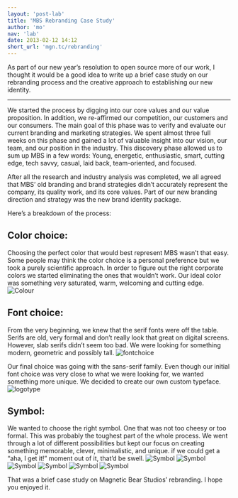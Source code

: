 ```yaml
---
layout: 'post-lab'
title: 'MBS Rebranding Case Study'
author: 'mo'
nav: 'lab'
date: 2013-02-12 14:12
short_url: 'mgn.tc/rebranding'
---
```

As part of our new year’s resolution to open source more of our work, I thought it would be a good idea to write up a brief case study on our rebranding process and the creative approach to establishing our new identity.

---

We started the process by digging into our core values and our value proposition. In addition, we re-affirmed our competition, our customers and our consumers. The main goal of this phase was to verify and evaluate our current branding and marketing strategies. We spent almost three full weeks on this phase and gained a lot of valuable insight into our vision, our team, and our position in the industry.  This discovery phase allowed us to sum up MBS in a few words: Young, energetic, enthusiastic, smart, cutting edge, tech savvy, casual, laid back, team-oriented, and focused.

After all the research and industry analysis was completed, we all agreed that MBS’ old branding and brand strategies didn’t accurately represent the company, its quality work, and its core values. Part of our new branding direction and strategy was the new brand identity package. 

Here’s a breakdown of the process: 

Color choice:
-------------
Choosing the perfect color that would best represent MBS wasn’t that easy. Some people may think the color choice is a personal preference but we took a purely scientific approach. In order to figure out the right corporate colors we started eliminating the ones that wouldn’t work.
Our ideal color was something very saturated, warm, welcoming and cutting edge.
![Colour](img/Brand-Identity-colour.jpg "Colour Choice")

Font choice:
------------
From the very beginning, we knew that the serif fonts were off the table. Serifs are old, very formal and don’t really look that great on digital screens. However, slab serifs didn’t seem too bad. We were looking for something modern, geometric and possibly tall. 
![fontchoice](img/Brand-Identity-fontchoice.jpg "Font Choice")

Our final choice was going with the sans-serif family. Even though our initial font choice was very close to what we were looking for, we wanted something more unique. We decided to create our own custom typeface.
![logotype](img/Brand-Identity-logotype.jpg "Font Choice")

Symbol:
-------
We wanted to choose the right symbol. One that was not too cheesy or too formal. This was probably the toughest part of the whole process. We went through a lot of different possibilities but kept our focus on creating something memorable, clever, minimalistic, and unique. if we could get a “aha, I get it!” moment out of it, that’d be swell.
![Symbol](img/Brand-Identity-symbol.jpg "Symbol")
![Symbol](img/Brand-Identity.jpg "Symbol")
![Symbol](img/Brand-Identity-app1.jpg "Symbol")
![Symbol](img/Brand-Identity-app2.jpg "Symbol")
![Symbol](img/Brand-Identity-app3.jpg "Symbol")
![Symbol](img/Brand-Identity-final.jpg "Symbol")

That was a brief case study on Magnetic Bear Studios’ rebranding. I hope you enjoyed it.